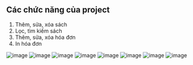 ## Các chức năng của project
1. Thêm, sửa, xóa sách
2. Lọc, tìm kiếm sách
3. Thêm, sửa, xóa hóa đơn
4. In hóa đơn
 


![image](https://github.com/thanhkhac/Winform_BookStore/assets/152879575/399c7556-a6d8-4032-b823-48f4d1d73649)
![image](https://github.com/thanhkhac/Winform_BookStore/assets/152879575/3dc06d77-5d30-49ee-8ca1-de1977474bb0)
![image](https://github.com/thanhkhac/Winform_BookStore/assets/152879575/0ec5fc87-4b67-4d10-a889-f2947629b22d)
![image](https://github.com/thanhkhac/Winform_BookStore/assets/152879575/6e3d4b77-bb76-4a6b-885f-06003f79c67a)
![image](https://github.com/thanhkhac/Winform_BookStore/assets/152879575/cc34d486-dc41-414f-b05f-f03fee68261f)
![image](https://github.com/thanhkhac/Winform_BookStore/assets/152879575/db668041-f879-4a34-8c46-44325670864b)
![image](https://github.com/thanhkhac/Winform_BookStore/assets/152879575/624c37cd-1b00-4bbd-9c98-a2d9b791f7c6)
![image](https://github.com/thanhkhac/Winform_BookStore/assets/152879575/896a3416-ef3a-4a01-8df8-8bd7ba4878d1)

